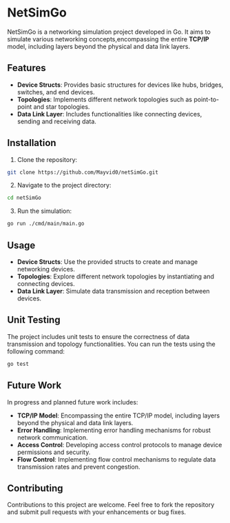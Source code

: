 # NetSimGo

NetSimGo is a networking simulation project developed in Go. It aims to simulate various networking concepts,encompassing the entire **TCP/IP** model, including layers beyond the physical and data link layers.

## Features

- **Device Structs**: Provides basic structures for devices like hubs, bridges, switches, and end devices.
- **Topologies**: Implements different network topologies such as point-to-point and star topologies.
- **Data Link Layer**: Includes functionalities like connecting devices, sending and receiving data.

## Installation

1. Clone the repository:

```bash
git clone https://github.com/Mayvid0/netSimGo.git
```
2. Navigate to the project directory:
```bash
cd netSimGo
```
3. Run the simulation:
```bash
go run ./cmd/main/main.go
```


## Usage

- **Device Structs**: Use the provided structs to create and manage networking devices.
- **Topologies**: Explore different network topologies by instantiating and connecting devices.
- **Data Link Layer**: Simulate data transmission and reception between devices.

## Unit Testing

The project includes unit tests to ensure the correctness of data transmission and topology functionalities. You can run the tests using the following command:

```bash
go test
```

## Future Work

In progress and planned future work includes:

- **TCP/IP Model**: Encompassing the entire TCP/IP model, including layers beyond the physical and data link layers.
- **Error Handling**: Implementing error handling mechanisms for robust network communication.
- **Access Control**: Developing access control protocols to manage device permissions and security.
- **Flow Control**: Implementing flow control mechanisms to regulate data transmission rates and prevent congestion.

## Contributing

Contributions to this project are welcome. Feel free to fork the repository and submit pull requests with your enhancements or bug fixes.

